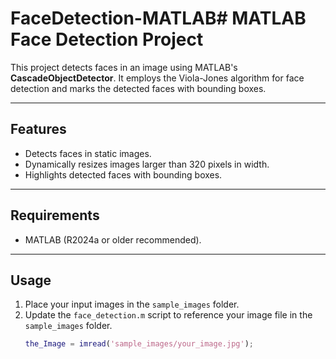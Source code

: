 # FaceDetection-MATLAB# MATLAB Face Detection Project  

This project detects faces in an image using MATLAB's **CascadeObjectDetector**. It employs the Viola-Jones algorithm for face detection and marks the detected faces with bounding boxes.  

---

## Features  
- Detects faces in static images.  
- Dynamically resizes images larger than 320 pixels in width.  
- Highlights detected faces with bounding boxes.  

---

## Requirements  
- MATLAB (R2024a or older recommended).  

---

## Usage  
1. Place your input images in the `sample_images` folder.  
2. Update the `face_detection.m` script to reference your image file in the `sample_images` folder.  
   ```matlab
   the_Image = imread('sample_images/your_image.jpg');

